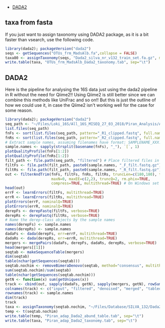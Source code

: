 -   [DADA2](#dada2)

## taxa from fasta

If you just want to assign taxonomy using DADA2 package, as it is a bit faster than vsearch, use the following code.

``` r
library(dada2); packageVersion("dada2")
seqs <- getSequences("OTUs_frm_MadsAlb.fa",collapse = FALSE)
taxa80 <- assignTaxonomy(seqs, "Dada2_silva_nr_v132_train_set.fa.gz", minBoot=80, multithread=10)
write.table(taxa, "OTUs_frm_MadsAlb_Dada2_taxonomy.tab", sep="\t")
```



DADA2
-----

Here is the pipeline for analysing the 16S data just using the dada2 pipeline in R without the need for Qiime2!! Using Qiime2 is still better since we can combine this methods like UniFrac and so on!! But this is just the outline of how we could use it, in case the Qiime2 isn't working well for the case for some reason.

``` r
library(dada2); packageVersion("dada2")
seq_path <- "~/Files/Loki_16S/All_16S_MISEQ_27_03_2018/Piran_Analysis/Adapter_clipped_frm_LGC/Piran_analysis/Samples/"
list.files(seq_path)
fnFs <- sort(list.files(seq_path, pattern="_R1_clipped.fastq", full.names = TRUE))
fnRs <- sort(list.files(seq_path, pattern="_R2_clipped.fastq", full.names = TRUE))
# Extract sample names, assuming filenames have format: SAMPLENAME_XXX.fastq
sample.names <- sapply(strsplit(basename(fnFs), "_"), `[`, 1)
plotQualityProfile(fnFs[1:2])
plotQualityProfile(fnRs[1:2])
filt_path <- file.path(seq_path, "filtered") # Place filtered files in filtered/ subdirectory
filtFs <- file.path(filt_path, paste0(sample.names, "_F_filt.fastq.gz"))
filtRs <- file.path(filt_path, paste0(sample.names, "_R_filt.fastq.gz"))
out <- filterAndTrim(fnFs, filtFs, fnRs, filtRs, truncLen=c(180,180), trimLeft=c(10,10),
                     maxN=0, maxEE=c(2,2), truncQ=2, rm.phix=TRUE,
                     compress=TRUE, multithread=TRUE) # On Windows set multithread=FALSE
head(out)
errF <- learnErrors(filtFs, multithread=TRUE)
errR <- learnErrors(filtRs, multithread=TRUE)
plotErrors(errF, nominalQ=TRUE)
plotErrors(errR, nominalQ=TRUE)
derepFs <- derepFastq(filtFs, verbose=TRUE)
derepRs <- derepFastq(filtRs, verbose=TRUE)
# Name the derep-class objects by the sample names
names(derepFs) <- sample.names
names(derepRs) <- sample.names
dadaFs <- dada(derepFs, err=errF, multithread=TRUE)
dadaRs <- dada(derepRs, err=errR, multithread=TRUE)
mergers <- mergePairs(dadaFs, derepFs, dadaRs, derepRs, verbose=TRUE)
head(mergers[[1]])
seqtab <- makeSequenceTable(mergers)
dim(seqtab)
table(nchar(getSequences(seqtab)))
seqtab.nochim <- removeBimeraDenovo(seqtab, method="consensus", multithread=TRUE, verbose=TRUE)
sum(seqtab.nochim)/sum(seqtab)
table(nchar(getSequences(seqtab.nochim)))
getN <- function(x) sum(getUniques(x))
track <- cbind(out, sapply(dadaFs, getN), sapply(mergers, getN), rowSums(seqtab), rowSums(seqtab.nochim))
colnames(track) <- c("input", "filtered", "denoised", "merged", "tabled", "nonchim")
rownames(track) <- sample.names
dim(track)
track
taxa <- assignTaxonomy(seqtab.nochim, "~/Files/Database/SILVA_132/Dada2_silva_nr_v132_train_set.fa.gz", multithread=TRUE)
temp <- t(seqtab.nochim)
write.table(temp, "Piran_adap_Dada2_abund_table.tab", sep="\t")
write.table(taxa, "Piran_adap_Dada2_taxonomy.tab", sep="\t")
```
